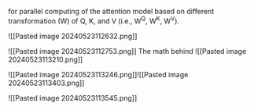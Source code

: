 for parallel computing of the attention model based on different transformation (W) of Q, K, and V (i.e., W<sup>Q</sup>, W<sup>K</sup>, W<sup>V</sup>).

![[Pasted image 20240523112632.png]]

![[Pasted image 20240523112753.png]]
The math behind
![[Pasted image 20240523113210.png]]

![[Pasted image 20240523113246.png]]![[Pasted image 20240523113403.png]]

![[Pasted image 20240523113545.png]]
